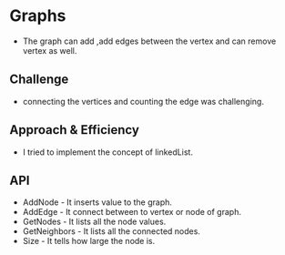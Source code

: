 

# Graphs
- The graph can add ,add edges between the vertex and can remove vertex as well. 

## Challenge
- connecting the vertices and counting the edge was challenging. 

## Approach & Efficiency
- I tried to implement the concept of linkedList. 

## API
- AddNode - It inserts value to the graph.
- AddEdge - It connect between to vertex or node of graph.
- GetNodes - It lists all the node values.
- GetNeighbors - It lists all the connected nodes.
- Size - It tells how large the node is. 
